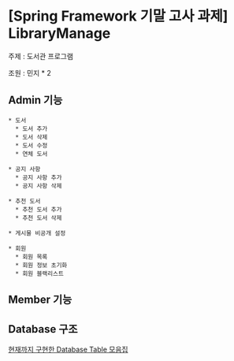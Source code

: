 # [Spring Framework 기말 고사 과제] LibraryManage

주제 : 도서관 프로그램

조원 : 민지 * 2

## Admin 기능

    * 도서
      * 도서 추가
      * 도서 삭제
      * 도서 수정
      * 연체 도서
      
    * 공지 사항
      * 공지 사항 추가
      * 공지 사항 삭제
      
    * 추천 도서
      * 추천 도서 추가
      * 추천 도서 삭제
      
    * 게시물 비공개 설정
    
    * 회원
      * 회원 목록
      * 회원 정보 초기화
      * 회원 블랙리스트
   

## Member 기능

## Database 구조

[현재까지 구현한 Database Table 모음집](./src/main/resources/static/sql/databasesTable.md)
